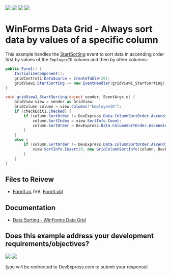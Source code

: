 <!-- default badges list -->
![](https://img.shields.io/endpoint?url=https://codecentral.devexpress.com/api/v1/VersionRange/128630369/24.2.1%2B)
[![](https://img.shields.io/badge/Open_in_DevExpress_Support_Center-FF7200?style=flat-square&logo=DevExpress&logoColor=white)](https://supportcenter.devexpress.com/ticket/details/E759)
[![](https://img.shields.io/badge/📖_How_to_use_DevExpress_Examples-e9f6fc?style=flat-square)](https://docs.devexpress.com/GeneralInformation/403183)
[![](https://img.shields.io/badge/💬_Leave_Feedback-feecdd?style=flat-square)](#does-this-example-address-your-development-requirementsobjectives)
<!-- default badges end -->

# WinForms Data Grid - Always sort data by values of a specific column

This example handles the [StartSorting]() event to sort data in ascending order first by values of the `EmployeeID` column and then by other columns:

```csharp
public Form1() {
    InitializeComponent();
    gridControl1.DataSource = CreateTable(20);
    gridView1.StartSorting += new EventHandler(gridView1_StartSorting);
}

void gridView1_StartSorting(object sender, EventArgs e) {
    GridView view = sender as GridView;
    GridColumn column = view.Columns["EmployeeID"];
    if (checkEdit1.Checked) {
        if (column.SortOrder != DevExpress.Data.ColumnSortOrder.Ascending || column.SortIndex != view.SortInfo.Count - 1) {
            column.SortIndex = view.SortInfo.Count;
            column.SortOrder = DevExpress.Data.ColumnSortOrder.Ascending;
        }
    }
    else {
        if (column.SortOrder != DevExpress.Data.ColumnSortOrder.Ascending || column.SortIndex != 0) {
            view.SortInfo.Insert(0, new GridColumnSortInfo(column, DevExpress.Data.ColumnSortOrder.Ascending));
        }
    }
}
```


## Files to Reivew

* [Form1.cs](./CS/Form1.cs) (VB: [Form1.vb](./VB/Form1.vb))


## Documentation

* [Data Sorting - WinForms Data Grid](https://docs.devexpress.com/WindowsForms/3499/controls-and-libraries/data-grid/sorting)
<!-- feedback -->
## Does this example address your development requirements/objectives?

[<img src="https://www.devexpress.com/support/examples/i/yes-button.svg"/>](https://www.devexpress.com/support/examples/survey.xml?utm_source=github&utm_campaign=winforms-grid-always-sort-by-column&~~~was_helpful=yes) [<img src="https://www.devexpress.com/support/examples/i/no-button.svg"/>](https://www.devexpress.com/support/examples/survey.xml?utm_source=github&utm_campaign=winforms-grid-always-sort-by-column&~~~was_helpful=no)

(you will be redirected to DevExpress.com to submit your response)
<!-- feedback end -->
